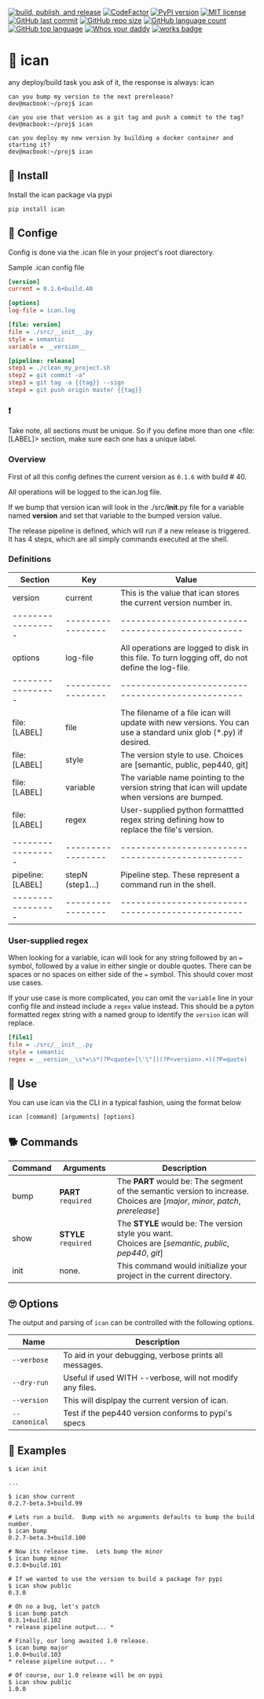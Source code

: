 [![build, publish, and release](https://github.com/jthop/ican/actions/workflows/build_pub_release.yml/badge.svg)](https://github.com/jthop/ican/actions/workflows/build_pub_release.yml)
[![CodeFactor](https://www.codefactor.io/repository/github/jthop/ican/badge)](https://www.codefactor.io/repository/github/jthop/ican)
[![PyPI version](https://badge.fury.io/py/ican.svg)](https://badge.fury.io/py/ican)
[![MIT license](https://img.shields.io/badge/License-MIT-blue.svg)](https://lbesson.mit-license.org/)
[![GitHub last commit](https://img.shields.io/github/last-commit/jthop/flask-api-key)](https://github.com/jthop/flask-api-key)
[![GitHub repo size](https://img.shields.io/github/repo-size/jthop/flask-api-key?style=flat)](https://github.com/jthop/flask-api-key)
[![GitHub language count](https://img.shields.io/github/languages/count/jthop/flask-api-key?style=flat)](https://github.com/jthop/flask-api-key)
[![GitHub top language](https://img.shields.io/github/languages/top/jthop/flask-api-key?style=flat)](https://python.org)
[![Whos your daddy](https://img.shields.io/badge/whos%20your%20daddy-2.0.7rc3-brightgreen.svg)](https://14.do/)
[![works badge](https://cdn.jsdelivr.net/gh/nikku/works-on-my-machine@v0.2.0/badge.svg)](https://github.com/nikku/works-on-my-machine)


# :wave: ican

any deploy/build task you ask of it, the response is always: ican

```
can you bump my version to the next prerelease?
dev@macbook:~/proj$ ican 

can you use that version as a git tag and push a commit to the tag?
dev@macbook:~/proj$ ican 

can you deploy my new version by building a docker container and starting it?
dev@macbook:~/proj$ ican 
```

## :floppy_disk: Install

Install the ican package via pypi

```shell
pip install ican
```

## :toolbox: Confige

Config is done via the .ican file in your project's root diarectory.

Sample .ican config file

```ini
[version]
current = 0.1.6+build.40

[options]
log-file = ican.log

[file: version]
file = ./src/__init__.py
style = semantic
variable = __version__

[pipeline: release]
step1 = ./clean_my_project.sh
step2 = git commit -a"
step3 = git tag -a {{tag}} --sign
step4 = git push origin master {{tag}}

```

### :exclamation:
Take note, all sections must be unique.  So if you define more than one <file: [LABEL]> section, make sure each one has a unique label.

### Overview

First of all this config defines the current version as `0.1.6` with build # 40.

All operations will be logged to the ican.log file.

If we bump that version ican will look in the ./src/__init__.py file for a variable named __version__ and set that variable to the bumped version value.

The release pipeline is defined, which will run if a new release is triggered.  It has 4 steps, which are all simply commands executed at the shell.


### Definitions


| Section          | Key             | Value                                           |
| -----------------| ----------------|-------------------------------------------------|
| version          | current         | This is the value that ican stores the current version number in. |
| -----------------|-----------------|-------------------------------------------------|
| options          | log-file        |All operations are logged to disk in this file.  To turn logging off, do not define the log-file. |
| -----------------|-----------------|-------------------------------------------------|
| file: [LABEL]    | file            | The filename of a file ican will update with new versions.  You can use a standard unix glob (*.py) if desired. |
| file: [LABEL]    | style           | The version style to use.  Choices are [semantic, public, pep440, git] |
| file: [LABEL]    | variable        | The variable name pointing to the version string that ican will update when versions are bumped. |
| file: [LABEL]    | regex           | User-supplied python formattted regex string defining how to replace the file's version. |
| -----------------|-----------------|-------------------------------------------------|
| pipeline: [LABEL]| stepN (step1...)| Pipeline step.  These represent a command run in the shell. |
| -----------------|-----------------|-------------------------------------------------|


### User-supplied regex

When looking for a variable, ican will look for any string followed by an `=` symbol, followed by a value in either single or double quotes.  There can be spaces or no spaces on either side of the `=` symbol.  This should cover most use cases.

If your use case is more complicated, you can omit the `variable` line in your config file and instead include a `regex` value instead.  This should be a pyton formatted regex string with a named group to identify the `version` ican will replace.


```ini
[file1]
file = ./src/__init__.py
style = semantic
regex = __version__\s*=\s*(?P<quote>[\'\"])(?P<version>.+)(?P=quote)
```

## :muscle: Use

You can use ican via the CLI in a typical fashion, using the format below

```shell
ican [command] [arguments] [options] 
```

## :dog2: Commands

| Command      | Arguments             | Description   |
| -------------| --------------------  | ------------- |
| bump       | **PART** `required`     |The **PART** would be: The segment of the semantic version to increase.  <br />Choices are [*major*, *minor*, *patch*, *prerelease*] |
| show       | **STYLE** `required`    | The **STYLE** would be: The version style you want. <br />Choices are [*semantic*, *public*, *pep440*, *git*] |
| init       | none.                   | This command would initialize your project in the current directory.                                |


## :roll_eyes: Options

The output and parsing of `ican` can be controlled with the following options.

| Name                   | Description                                                  |
| -------------          | -------------                                                |
| `--verbose`            | To aid in your debugging, verbose prints all messages.       |
| `--dry-run`            | Useful if used WITH --verbose, will not modify any files.    |
| `--version`            | This will displpay the current version of ican.              |
| `--canonical`          | Test if the pep440 version conforms to pypi's specs          |

## :eyes: Examples

```shell
$ ican init

...

$ ican show current
0.2.7-beta.3+build.99

# Lets run a build.  Bump with no arguments defaults to bump the build number.
$ ican bump
0.2.7-beta.3+build.100

# Now its release time.  Lets bump the minor
$ ican bump minor
0.3.0+build.101

# If we wanted to use the version to build a package for pypi
$ ican show public
0.3.0

# Oh no a bug, let's patch
$ ican bump patch
0.3.1+build.102
* release pipeline output... *

# Finally, our long awaited 1.0 release.
$ ican bump major
1.0.0+build.103
* release pipeline output... *

# Of course, our 1.0 release will be on pypi
$ ican show public
1.0.0
```

[^1]: The defaults are version '0.1.0' with auto-tag and auto-commit OFF.  For files to modify, all *.py files are searched for a __version__ string.
